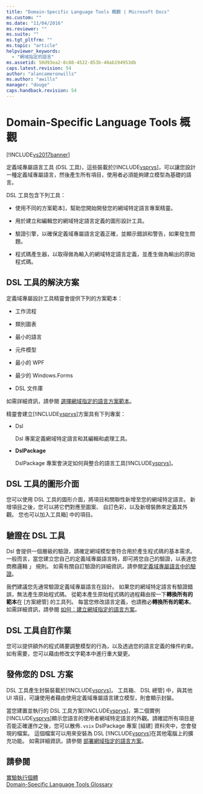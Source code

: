 ```yaml
---
title: "Domain-Specific Language Tools 概觀 | Microsoft Docs"
ms.custom: ""
ms.date: "11/04/2016"
ms.reviewer: ""
ms.suite: ""
ms.tgt_pltfrm: ""
ms.topic: "article"
helpviewer_keywords: 
  - "網域指定的語言"
ms.assetid: 50d93ea2-8c88-4522-853b-40ab194953db
caps.latest.revision: 54
author: "alancameronwills"
ms.author: "awills"
manager: "douge"
caps.handback.revision: 54
---
```

# Domain-Specific Language Tools 概觀
[!INCLUDE[vs2017banner](../code-quality/includes/vs2017banner.md)]

定義域專屬語言工具 \(DSL 工具\)，這些裝載於[!INCLUDE[vsprvs](../code-quality/includes/vsprvs_md.md)]，可以讓您設計一種定義域專屬語言，然後產生所有項目，使用者必須能夠建立模型為基礎的語言。  
  
 DSL 工具包含下列工具：  
  
-   使用不同的方案範本\]，幫助您開始開發您的網域特定語言專案精靈。  
  
-   用於建立和編輯您的網域特定語言定義的圖形設計工具。  
  
-   驗證引擎，以確保定義域專屬語言定義正確，並顯示錯誤和警告，如果發生問題。  
  
-   程式碼產生器，以取得做為輸入的網域特定語言定義，並產生做為輸出的原始程式碼。  
  
## DSL 工具的解決方案  
 定義域專屬設計工具精靈會提供下列的方案範本：  
  
-   工作流程  
  
-   類別圖表  
  
-   最小的語言  
  
-   元件模型  
  
-   最小的 WPF  
  
-   最少的 Windows.Forms  
  
-   DSL 文件庫  
  
 如需詳細資訊，請參閱 [選擇網域指定的語言方案範本](../modeling/choosing-a-domain-specific-language-solution-template.md)。  
  
 精靈會建立[!INCLUDE[vsprvs](../code-quality/includes/vsprvs_md.md)]方案具有下列專案：  
  
-   Dsl  
  
     Dsl 專案定義網域特定語言和其編輯和處理工具。  
  
-   **DslPackage**  
  
     DslPackage 專案會決定如何與整合的語言工具[!INCLUDE[vsprvs](../code-quality/includes/vsprvs_md.md)]。  
  
## DSL 工具的圖形介面  
 您可以使用 DSL 工具的圖形介面，將項目和關聯性新增至您的網域特定語言。  新增項目之後，您可以將它們對應至圖案、 自訂色彩，以及新增裝飾來定義其外觀。  您也可以加入工具箱\] 中的項目。  
  
## 驗證在 DSL 工具  
 Dsl 會提供一個層級的驗證，請確定網域模型會符合用於產生程式碼的基本需求。  一般而言，當您建立您自己的定義域專屬語言時，即可將您自己的驗證，以表達您商務邏輯 」 規則。  如需有關自訂驗證的詳細資訊，請參閱[定義域專屬語言中的驗證](../modeling/validation-in-a-domain-specific-language.md)。  
  
 我們建議您先通常驗證定義域專屬語言在設計。  如果您的網域特定語言有驗證錯誤，無法產生原始程式碼。  從範本產生原始程式碼的過程藉由按一下**轉換所有的範本**在 \[方案總管\] 的工具列。  每當您修改語言定義，也請務必**轉換所有的範本**。  如需詳細資訊，請參閱 [如何：建立網域指定的語言方案](../modeling/how-to-create-a-domain-specific-language-solution.md)。  
  
## DSL 工具自訂作業  
 您可以提供額外的程式碼要調整模型的行為，以及透過您的語言定義的條件約束。  如有需要，您可以藉由修改文字範本中進行重大變更。  
  
## 發佈您的 DSL 方案  
 DSL 工具產生封裝裝載於[!INCLUDE[vsprvs](../code-quality/includes/vsprvs_md.md)]。  工具箱、 DSL 總管\] 中，與其他 UI 項目，可讓使用者藉由使用定義域專屬語言建立模型，則會顯示封裝。  
  
 當您建置並執行的 DSL 工具方案[!INCLUDE[vsprvs](../code-quality/includes/vsprvs_md.md)]，第二個實例[!INCLUDE[vsprvs](../code-quality/includes/vsprvs_md.md)]顯示您語言的使用者網域特定語言的外觀。請確認所有項目是否能正確運作之後，您可以散佈`.vsix` DslPackage 專案 \[組建\] 資料夾中，您會發現的檔案。  這個檔案可以用來安裝為 DSL [!INCLUDE[vsprvs](../code-quality/includes/vsprvs_md.md)]在其他電腦上的擴充功能。  如需詳細資訊，請參閱 [部署網域指定的語言方案](../modeling/deploying-domain-specific-language-solutions.md)。  
  
## 請參閱  
 [實驗執行個體](../extensibility/the-experimental-instance.md)   
 [Domain\-Specific Language Tools Glossary](http://msdn.microsoft.com/zh-tw/ca5e84cb-a315-465c-be24-76aa3df276aa)